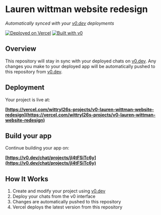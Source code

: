 # Lauren wittman website redesign

*Automatically synced with your [v0.dev](https://v0.dev) deployments*

[![Deployed on Vercel](https://img.shields.io/badge/Deployed%20on-Vercel-black?style=for-the-badge&logo=vercel)](https://vercel.com/wittryl26s-projects/v0-lauren-wittman-website-redesign)
[![Built with v0](https://img.shields.io/badge/Built%20with-v0.dev-black?style=for-the-badge)](https://v0.dev/chat/projects/jI4tFSiTc6y)

## Overview

This repository will stay in sync with your deployed chats on [v0.dev](https://v0.dev).
Any changes you make to your deployed app will be automatically pushed to this repository from [v0.dev](https://v0.dev).

## Deployment

Your project is live at:

**[https://vercel.com/wittryl26s-projects/v0-lauren-wittman-website-redesign](https://vercel.com/wittryl26s-projects/v0-lauren-wittman-website-redesign)**

## Build your app

Continue building your app on:

**[https://v0.dev/chat/projects/jI4tFSiTc6y](https://v0.dev/chat/projects/jI4tFSiTc6y)**

## How It Works

1. Create and modify your project using [v0.dev](https://v0.dev)
2. Deploy your chats from the v0 interface
3. Changes are automatically pushed to this repository
4. Vercel deploys the latest version from this repository
